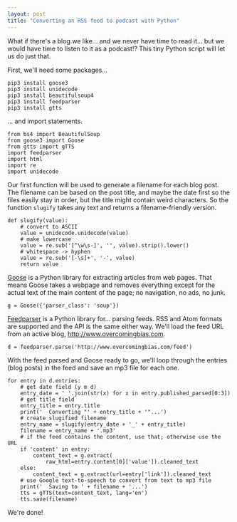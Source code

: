 ```yaml
---
layout: post
title: "Converting an RSS feed to podcast with Python"
---
```


What if there's a blog we like...  and we never have time to read it...
but we would have time to listen to it as a podcast!?
This tiny Python script will let us do just that.

First, we'll need some packages...

    pip3 install goose3
    pip3 install unidecode
    pip3 install beautifulsoup4
    pip3 install feedparser
    pip3 install gtts

... and import statements.

    from bs4 import BeautifulSoup
    from goose3 import Goose
    from gtts import gTTS
    import feedparser
    import html
    import re
    import unidecode

Our first function will be used to generate a filename for each blog post.
The filename can be based on the post title, and maybe the date first
so the files easily stay in order, but the title might contain weird characters.
So the function `slugify` takes any text and returns a filename-friendly
version.

    def slugify(value):
        # convert to ASCII
        value = unidecode.unidecode(value)
        # make lowercase
        value = re.sub('[^\w\s-]', '', value).strip().lower()
        # whitespace -> hyphen
        value = re.sub('[-\s]+', '-', value)
        return value

[Goose](https://github.com/grangier/python-goose) is a Python library for
extracting articles from web pages.
That means Goose takes a webpage and removes everything except for the
actual text of the main content of the page;
no navigation, no ads, no junk.

    g = Goose({'parser_class': 'soup'})

[Feedparser](http://pythonhosted.org/feedparser/) is a Python library for...
parsing feeds.
RSS and Atom formats are supported and the API is the same either way.
We'll load the feed URL from an active blog,
<http://www.overcomingbias.com>.

    d = feedparser.parse('http://www.overcomingbias.com/feed')

With the feed parsed and Goose ready to go, we'll loop through the
entries (blog posts) in the feed and save an mp3 file for each one.

    for entry in d.entries:
        # get date field (y m d)
        entry_date = ' '.join(str(x) for x in entry.published_parsed[0:3])
        # get title field
        entry_title = entry.title
        print('  Converting "' + entry_title + '"...')
        # create slugified filename
        entry_name = slugify(entry_date + '_' + entry_title)
        filename = entry_name + '.mp3'
        # if the feed contains the content, use that; otherwise use the URL
        if 'content' in entry:
            content_text = g.extract(
                raw_html=entry.content[0]['value']).cleaned_text
        else:
            content_text = g.extract(url=entry['link']).cleaned_text
        # use Google text-to-speech to convert from text to mp3 file
        print('  Saving to ' + filename + '...')
        tts = gTTS(text=content_text, lang='en')
        tts.save(filename)

We're done!

